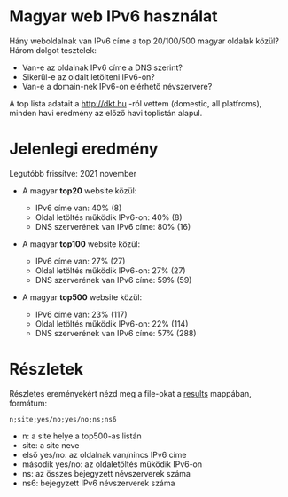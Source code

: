 # Magyar web IPv6 használat

Hány weboldalnak van IPv6 címe a top 20/100/500 magyar oldalak közül?
Három dolgot tesztelek:
  * Van-e az oldalnak IPv6 címe a DNS szerint?
  * Sikerül-e az oldalt letölteni IPv6-on?
  * Van-e a domain-nek IPv6-on elérhető névszervere?

A top lista adatait a http://dkt.hu -ról vettem (domestic, all platfroms), minden havi eredmény az előző havi toplistán alapul.

# Jelenlegi eredmény

Legutóbb frissítve: 2021 november

  * A magyar **top20** website közül:
    * IPv6 címe van: 40% (8)
    * Oldal letöltés működik IPv6-on: 40% (8)
    * DNS szerverének van IPv6 címe: 80% (16)

  * A magyar **top100** website közül:
    * IPv6 címe van: 27% (27)
    * Oldal letöltés működik IPv6-on: 27% (27)
    * DNS szerverének van IPv6 címe: 59% (59)

  * A magyar **top500** website közül:
    * IPv6 címe van: 23% (117)
    * Oldal letöltés működik IPv6-on: 22% (114)
    * DNS szerverének van IPv6 címe: 57% (288)

# Részletek

Részletes ereményekért nézd meg a file-okat a [results](https://github.com/atommaki/hungarian-web-ipv6/tree/master/results) mappában, formátum:
```
n;site;yes/no;yes/no;ns;ns6
```
 * n: a site helye a top500-as listán
 * site: a site neve
 * első yes/no: az oldalnak van/nincs IPv6 címe
 * második yes/no: az oldaletöltés működik IPv6-on
 * ns: az összes bejegyzett névszerverek száma
 * ns6: bejegyzett IPv6 névszerverek száma

